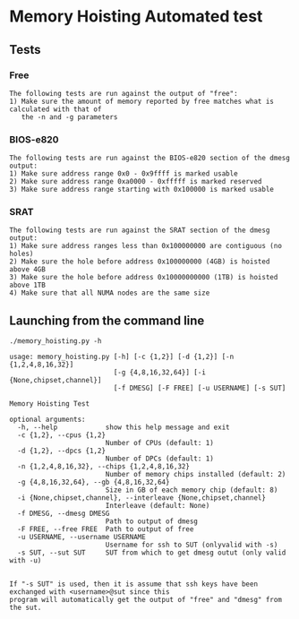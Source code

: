 # Memory Hoisting Automated test

## Tests

### Free

    The following tests are run against the output of "free":
    1) Make sure the amount of memory reported by free matches what is calculated with that of
       the -n and -g parameters

### BIOS-e820

    The following tests are run against the BIOS-e820 section of the dmesg output:
    1) Make sure address range 0x0 - 0x9ffff is marked usable
    2) Make sure address range 0xa0000 - 0xfffff is marked reserved
    3) Make sure address range starting with 0x100000 is marked usable

### SRAT

    The following tests are run against the SRAT section of the dmesg output:
    1) Make sure address ranges less than 0x100000000 are contiguous (no holes)
    2) Make sure the hole before address 0x100000000 (4GB) is hoisted above 4GB
    3) Make sure the hole before address 0x10000000000 (1TB) is hoisted above 1TB
    4) Make sure that all NUMA nodes are the same size
    
## Launching from the command line

    ./memory_hoisting.py -h

    usage: memory_hoisting.py [-h] [-c {1,2}] [-d {1,2}] [-n {1,2,4,8,16,32}]
                              [-g {4,8,16,32,64}] [-i {None,chipset,channel}]
                              [-f DMESG] [-F FREE] [-u USERNAME] [-s SUT]

    Memory Hoisting Test

    optional arguments:
      -h, --help            show this help message and exit
      -c {1,2}, --cpus {1,2}
                            Number of CPUs (default: 1)
      -d {1,2}, --dpcs {1,2}
                            Number of DPCs (default: 1)
      -n {1,2,4,8,16,32}, --chips {1,2,4,8,16,32}
                            Number of memory chips installed (default: 2)
      -g {4,8,16,32,64}, --gb {4,8,16,32,64}
                            Size in GB of each memory chip (default: 8)
      -i {None,chipset,channel}, --interleave {None,chipset,channel}
                            Interleave (default: None)
      -f DMESG, --dmesg DMESG
                            Path to output of dmesg
      -F FREE, --free FREE  Path to output of free
      -u USERNAME, --username USERNAME
                            Username for ssh to SUT (onlyvalid with -s)
      -s SUT, --sut SUT     SUT from which to get dmesg outut (only valid with -u)


    If "-s SUT" is used, then it is assume that ssh keys have been exchanged with <username>@sut since this
    program will automatically get the output of "free" and "dmesg" from the sut.
